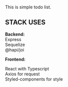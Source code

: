 This is simple todo list.

## STACK USES

**Backend:**</br>
Express </br>
Sequelize </br>
@hapi/joi </br>

**Frontend:**</br>

React with Typescript </br>
Axios for request </br>
Styled-components for style </br>

